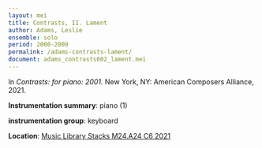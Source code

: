 ```yaml
---
layout: mei
title: Contrasts, II. Lament
author: Adams, Leslie
ensemble: solo 
period: 2000-2009
permalink: /adams-contrasts-lament/
document: adams_contrasts002_lament.mei
---
```


In *Contrasts: for piano: 2001.* New York, NY: American Composers Alliance, 2021.

**Instrumentation summary**: piano (1)

**instrumentation group**: keyboard

**Location**: <a href="https://tufts.primo.exlibrisgroup.com/permalink/01TUN_INST/1kc9gia/alma991018728036003851" target="_blank">Music Library Stacks M24.A24 C6 2021</a>
